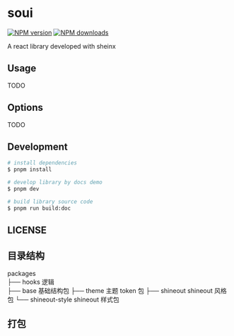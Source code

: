 # soui

[![NPM version](https://img.shields.io/npm/v/soui.svg?style=flat)](https://npmjs.org/package/soui)
[![NPM downloads](http://img.shields.io/npm/dm/soui.svg?style=flat)](https://npmjs.org/package/soui)

A react library developed with sheinx

## Usage

TODO

## Options

TODO

## Development

```bash
# install dependencies
$ pnpm install

# develop library by docs demo
$ pnpm dev

# build library source code
$ pnpm run build:doc

```

## LICENSE

## 目录结构

packages  
├── hooks 逻辑  
├── base 基础结构包
├── theme 主题 token 包
├── shineout shineout 风格包
└── shineout-style shineout 样式包

## 打包
